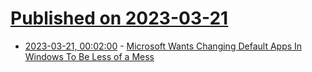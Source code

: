 # [Published on 2023-03-21](index.md)

* [2023-03-21, 00:02:00](https://tech.slashdot.org/story/23/03/20/2053229/microsoft-wants-changing-default-apps-in-windows-to-be-less-of-a-mess?utm_source=rss1.0mainlinkanon&utm_medium=feed) - [Microsoft Wants Changing Default Apps In Windows To Be Less of a Mess](https://tech.slashdot.org/story/23/03/20/2053229/microsoft-wants-changing-default-apps-in-windows-to-be-less-of-a-mess?utm_source=rss1.0mainlinkanon&utm_medium=feed)

